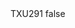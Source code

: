 <?xml version="1.0" encoding="UTF-8"?>
<CustomMetadata xmlns="http://soap.sforce.com/2006/04/metadata">
    <label>TXU291</label>
    <protected>false</protected>
</CustomMetadata>
